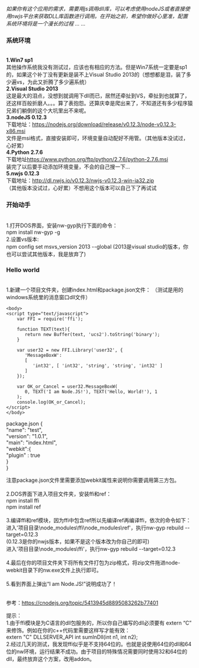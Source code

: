 <i>如果你有这个应用的需求，需要用js调用dll库，可以考虑使用nodeJS或者直接使用nwjs平台来获取DLL库函数进行调用。在开始之前，希望你做好心里准，配置系统环境将是一个漫长的过程 ... ...</i>

<h3>系统环境</h3><br>
<b>1.Win7 sp1</b><br>
其他操作系统我没有测试过，应该也有相应的方法。但是Win7系统一定要是sp1的，如果这个补丁没有更新是装不上Visual Studio 2013的（想想都是泪，装了多少遍vs，为此又折腾了多少遍系统）<br>
<b>2.Visual Studio 2013</b><br>
这是最大的泪点，没想到就调用下dll而已，居然还牵扯到VS，牵扯到也就算了，还这样百般折磨人。。。算了表抱怨。还算庆幸是爬出来了，不知道还有多少程序猿兄弟们躺倒的这个大坑里出不来呢。<br>
<b>3.nodeJS 0.12.3</b><br>
下载地址：<a href="https://nodejs.org/download/release/v0.12.3/node-v0.12.3-x86.msi">https://nodejs.org/download/release/v0.12.3/node-v0.12.3-x86.msi</a><br>
文件是msi格式，直接安装即可，环境变量自动配好不用管。（其他版本没试过，心好累）<br>
<b>4.Python 2.7.6</b><br>
下载地址<a href="https://www.python.org/ftp/python/2.7.6/python-2.7.6.msi">https://www.python.org/ftp/python/2.7.6/python-2.7.6.msi</a><br>
装完了以后要手动添加环境变量，不会的自己搜一下...<br>
<b>5.nwjs 0.12.3</b><br>
下载地址：<a href="http://dl.nwjs.io/v0.12.3/nwjs-v0.12.3-win-ia32.zip">http://dl.nwjs.io/v0.12.3/nwjs-v0.12.3-win-ia32.zip</a><br>
（其他版本没试过，心好累）不想用这个版本可以自己下了再试试<br>


<h3>开始动手</h3><br>
1.打开DOS界面，安装nw-gyp执行下面的命令：<br>
npm install nw-gyp -g<br>
2.设置vs版本:<br>
npm config set msvs_version 2013 --global  (2013是visual studio的版本，你也可以尝试其他版本，我是放弃了)<br>


<h3>Hello world</h3><br>
1.新建一个项目文件夹，创建index.html和package.json文件：
（测试是用的windows系统里的消息窗口dll文件）

<html lang="en">
    <head>
        <meta charset="utf-8">
        <meta http-equiv="X-UA-Compatible" content="IE=edge">
        <title>nwjs call DLL</title>
        <meta name="description" content="">
        <meta name="viewport" content="width=device-width, initial-scale=1">        
    </head>

    <body>
    <script type="text/javascript">
		var FFI = require('ffi');

		function TEXT(text){
		   return new Buffer(text, 'ucs2').toString('binary');
		}

		var user32 = new FFI.Library('user32', {
		   'MessageBoxW': 
		   [
			  'int32', [ 'int32', 'string', 'string', 'int32' ]
		   ]
		});

		var OK_or_Cancel = user32.MessageBoxW(
		   0, TEXT('I am Node.JS!'), TEXT('Hello, World!'), 1
		);
		console.log(OK_or_Cancel);
    </script>
    </body>

</html>


package.json
{<br>
  "name": "test",<br>
  "version": "1.0.1",<br>
  "main": "index.html",<br>
  "webkit":{<br>
	"plugin" : true<br>
  }<br>
}<br>

注意package.json文件里需要添加webkit属性来说明你需要调用第三方包。<br><br>
2.DOS界面下进入项目文件夹，安装ffi和ref：<br>
npm install ffi<br>
npm install ref<br><br>
3.编译ffi和ref模块，因为ffi中包含ref所以先编译ref再编译ffi，依次的命令如下：<br>
进入'项目目录\node_modules\ffi\node_modules\ref\'，执行nw-gyp rebuild --target=0.12.3<br> (0.12.3是你的nwjs版本，如果不是这个版本改为你自己的即可)<br>
进入'项目目录\node_modules\ffi\'，执行nw-gyp rebuild --target=0.12.3<br><br>
4.最后在你的项目文件夹下将所有文件打包为zip格式，将zip文件拖进node-webkit目录下的nw.exe文件上执行即可。<br><br>
5.看到界面上弹出“I am Node.JS!”说明成功了！<br><br>

参考：<a href="https://cnodejs.org/topic/5413945d8895083262b77401">https://cnodejs.org/topic/5413945d8895083262b77401</a>


提示：<br>
1.由于ffi模块是为C语言的dll包服务的，所以你自己编写的dll必须要有 extern “C” 来修饰。例如在你的c++代码里需要这样写才能有效：<br>
extern "C" DLLSERVER_API int sumInDll(int n1, int n2);<br>
2.经过几天的测试，我发现ffi似乎是不支持64位的。也就是说使用64位的dll和64位的nw环境，运行结果不成功。由于项目的特殊情况需要同时使用32和64位的dll，最终放弃这个方案，改用addon。
